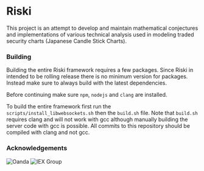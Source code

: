 # Riski

This project is an attempt to develop and maintain mathematical conjectures
and implementations of various technical analysis used in modeling
traded security charts (Japanese Candle Stick Charts).
### Building
Building the entire Riski framework requires a few packages. Since Riski
in intended to be rolling release there is no minimum version for packages.
Instead make sure to always build with the latest dependencies.

Before continuing make sure `npm`, `nodejs` and `clang` are installed.

To build the entire framework first run the `scripts/install_libwebsockets.sh`
then the `build.sh` file. Note that `build.sh` requires clang and will not work
with gcc although manually building the server code with gcc is possible. All
commits to this repository should be compiled with clang and not gcc.

### Acknowledgements

![Oanda](https://avatars0.githubusercontent.com/u/658105?s=200&v=4)
![IEX Group](https://avatars3.githubusercontent.com/u/4103535?s=200&v=4)
